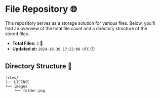 # File Repository 🌐

This repository serves as a storage solution for various files. Below, you'll find an overview of the total file count and a directory structure of the stored files.

- **Total Files:** `2` 📁
- **Updated at:** `2024-10-30 17:22:08 UTC` 🕒

## Directory Structure 📂

```
files/
├── LICENSE
└── images
    └── folder.png

```